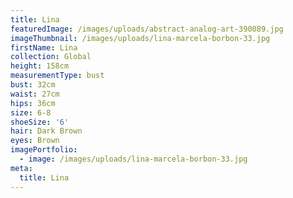```yaml
---
title: Lina
featuredImage: /images/uploads/abstract-analog-art-390089.jpg
imageThumbnail: /images/uploads/lina-marcela-borbon-33.jpg
firstName: Lina
collection: Global
height: 158cm
measurementType: bust
bust: 32cm
waist: 27cm
hips: 36cm
size: 6-8
shoeSize: '6'
hair: Dark Brown
eyes: Brown
imagePortfolio:
  - image: /images/uploads/lina-marcela-borbon-33.jpg
meta:
  title: Lina
---
```


